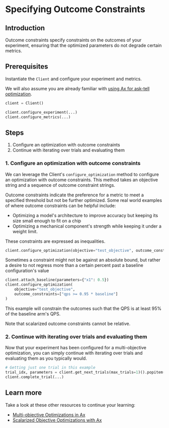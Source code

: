 # Specifying Outcome Constraints

## Introduction

Outcome constraints specify constraints on the outcomes of your experiment,
ensuring that the optimized parameters do not degrade certain metrics.

## Prerequisites

Instantiate the `Client` and configure your experiment and metrics.

We will also assume you are already familiar with
[using Ax for ask-tell optimization](#).

```python
client = Client()

client.configure_experiment(...)
client.configure_metrics(...)
```

## Steps

1. Configure an optimization with outcome constraints
2. Continue with iterating over trials and evaluating them

### 1. Configure an optimization with outcome constraints

We can leverage the Client's `configure_optimization` method to configure an
optimization with outcome constraints. This method takes an objective string and
a sequence of outcome constraint strings.

Outcome constraints indicate the preference for a metric to meet a specified
threshold but not be further optimized. Some real world examples of where
outcome constraints can be helpful include:

- Optimizing a model's architecture to improve accuracy but keeping its size
  small enough to fit on a chip
- Optimizing a mechanical component's strength while keeping it under a weight
  limit.

These constraints are expressed as inequalities.

```python
client.configure_optimization(objective="test_objective", outcome_constraints=["qps >= 100"])
```

Sometimes a constraint might not be against an absolute bound, but rather a
desire to not regress more than a certain percent past a baseline
configuration's value

```python
client.attach_baseline(parameters={"x1": 0.5})
client.configure_optimization(
    objective="test_objective",
    outcome_constraints=["qps >= 0.95 * baseline"]
)
```

This example will constrain the outcomes such that the QPS is at least 95% of
the baseline arm's QPS.

Note that scalarized outcome constraints cannot be relative.

### 2. Continue with iterating over trials and evaluating them

Now that your experiment has been configured for a multi-objective optimization,
you can simply continue with iterating over trials and evaluating them as you
typically would.

```python
# Getting just one trial in this example
trial_idx, parameters = client.get_next_trials(max_trials=1)().popitem()
client.complete_trial(...)
```

## Learn more

Take a look at these other resources to continue your learning:

- [Multi-objective Optimizations in Ax](#)
- [Scalarized Objective Optimizations with Ax](#)
